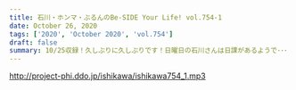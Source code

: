 ```yaml
---
title: 石川・ホンマ・ぶるんのBe-SIDE Your Life! vol.754-1
date: October 26, 2020
tags: ['2020', 'October 2020', 'vol.754']
draft: false
summary: 10/25収録！久しぶりに久しぶりです！日曜日の石川さんは日課があるようで･･･
---
```


http://project-phi.ddo.jp/ishikawa/ishikawa754_1.mp3